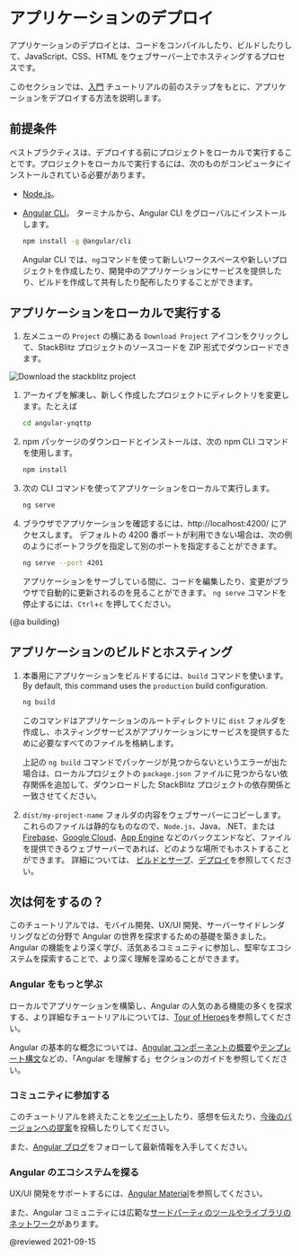# アプリケーションのデプロイ

アプリケーションのデプロイとは、コードをコンパイルしたり、ビルドしたりして、JavaScript、CSS、HTML をウェブサーバー上でホスティングするプロセスです。

このセクションでは、[入門](start 'Try it: A basic application') チュートリアルの前のステップをもとに、アプリケーションをデプロイする方法を説明します。

## 前提条件

ベストプラクティスは、デプロイする前にプロジェクトをローカルで実行することです。プロジェクトをローカルで実行するには、次のものがコンピュータにインストールされている必要があります。

- [Node.js](https://nodejs.org/en/)。
- [Angular CLI](https://cli.angular.io/)。
  ターミナルから、Angular CLI をグローバルにインストールします。

  ```sh
  npm install -g @angular/cli
  ```

  Angular CLI では、`ng`コマンドを使って新しいワークスペースや新しいプロジェクトを作成したり、開発中のアプリケーションにサービスを提供したり、ビルドを作成して共有したり配布したりすることができます。

## アプリケーションをローカルで実行する

1. 左メニューの `Project` の横にある `Download Project` アイコンをクリックして、StackBlitz プロジェクトのソースコードを ZIP 形式でダウンロードできます。

<div class="lightbox">
  <img src="generated/images/guide/start/download-project.png" alt="Download the stackblitz project">
</div>

1. アーカイブを解凍し、新しく作成したプロジェクトにディレクトリを変更します。たとえば

   ```sh
   cd angular-ynqttp
   ```

1. npm パッケージのダウンロードとインストールは、次の npm CLI コマンドを使用します。

   ```sh
   npm install
   ```

1. 次の CLI コマンドを使ってアプリケーションをローカルで実行します。

   ```sh
   ng serve
   ```

1. ブラウザでアプリケーションを確認するには、http://localhost:4200/ にアクセスします。
   デフォルトの 4200 番ポートが利用できない場合は、次の例のようにポートフラグを指定して別のポートを指定することができます。

   ```sh
   ng serve --port 4201
   ```

   アプリケーションをサーブしている間に、コードを編集したり、変更がブラウザで自動的に更新されるのを見ることができます。
   `ng serve` コマンドを停止するには、`Ctrl`+`c` を押してください。

{@a building}

## アプリケーションのビルドとホスティング

1. 本番用にアプリケーションをビルドするには、`build` コマンドを使います。By default, this command uses the `production` build configuration.

   ```sh
   ng build
   ```

   このコマンドはアプリケーションのルートディレクトリに `dist` フォルダを作成し、ホスティングサービスがアプリケーションにサービスを提供するために必要なすべてのファイルを格納します。

   <div class="alert is-helpful">

   上記の `ng build` コマンドでパッケージが見つからないというエラーが出た場合は、ローカルプロジェクトの `package.json` ファイルに見つからない依存関係を追加して、ダウンロードした StackBlitz プロジェクトの依存関係と一致させてください。

   </div> </div

1. `dist/my-project-name` フォルダの内容をウェブサーバーにコピーします。
   これらのファイルは静的なものなので、`Node.js`、Java、.NET、または [Firebase](https://firebase.google.com/docs/hosting)、[Google Cloud](https://cloud.google.com/solutions/web-hosting)、[App Engine](https://cloud.google.com/appengine/docs/standard/python/getting-started/hosting-a-static-website) などのバックエンドなど、ファイルを提供できるウェブサーバーであれば、どのような場所でもホストすることができます。
   詳細については、 [ビルドとサーブ](guide/build '「Angular Appsのビルドとサーブ」')、[デプロイ](guide/deployment 'Deployment guide')を参照してください。

## 次は何をするの？

このチュートリアルでは、モバイル開発、UX/UI 開発、サーバーサイドレンダリングなどの分野で Angular の世界を探求するための基礎を築きました。
Angular の機能をより深く学び、活気あるコミュニティに参加し、堅牢なエコシステムを探索することで、より深く理解を深めることができます。

### Angular をもっと学ぶ

ローカルでアプリケーションを構築し、Angular の人気のある機能の多くを探求する、より詳細なチュートリアルについては、[Tour of Heroes](tutorial)を参照してください。

Angular の基本的な概念については、[Angular コンポーネントの概要](guide/component-overview)や[テンプレート構文](guide/template-syntax)などの、「Angular を理解する」セクションのガイドを参照してください。

### コミュニティに参加する

このチュートリアルを終えたことを[ツイート](https://twitter.com/intent/tweet?url=https://angular.jp/start&text=Angularの入門チュートリアルを終了しました！ 'Angular on Twitter')したり、感想を伝えたり、[今後のバージョンへの提案](https://github.com/angular/angular/issues/new/choose 'Angular GitHub リポジトリ新規発行フォーム')を投稿したりしてください。

また、[Angular ブログ](https://blog.angular.io/ 'Angular blog')をフォローして最新情報を入手してください。

### Angular のエコシステムを探る

UX/UI 開発をサポートするには、[Angular Material](https://material.angular.io/ 'Angular Material web site')を参照してください。

また、Angular コミュニティには広範な[サードパーティのツールやライブラリのネットワーク](resources '「Angularリソースリスト」')があります。

@reviewed 2021-09-15
